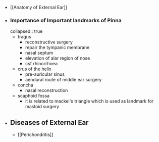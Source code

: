 - [[Anatomy of External Ear]]
- ### Importance of Important landmarks of Pinna
  collapsed:: true
	- tragus
		- reconstructive surgery
		- repair the tympanic membrane
		- nasal septum
		- elevation of alar region of nose
		- csf rhinorrhoea
	- crus of the helix
		- pre-auricular sinus
		- aendural route of middle ear surgery
	- concha
		- nasal reconstruction
	- scaphoid fossa
		- it is related to mackel's triangle which is used as landmark for mastoid surgery
- ## Diseases of External Ear
	- [[Perichondritis]]